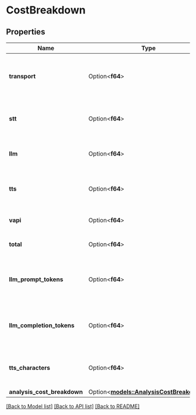 # CostBreakdown

## Properties

Name | Type | Description | Notes
------------ | ------------- | ------------- | -------------
**transport** | Option<**f64**> | This is the cost of the transport provider, like Twilio or Vonage. | [optional]
**stt** | Option<**f64**> | This is the cost of the speech-to-text service. | [optional]
**llm** | Option<**f64**> | This is the cost of the language model. | [optional]
**tts** | Option<**f64**> | This is the cost of the text-to-speech service. | [optional]
**vapi** | Option<**f64**> | This is the cost of Vapi. | [optional]
**total** | Option<**f64**> | This is the total cost of the call. | [optional]
**llm_prompt_tokens** | Option<**f64**> | This is the LLM prompt tokens used for the call. | [optional]
**llm_completion_tokens** | Option<**f64**> | This is the LLM completion tokens used for the call. | [optional]
**tts_characters** | Option<**f64**> | This is the TTS characters used for the call. | [optional]
**analysis_cost_breakdown** | Option<[**models::AnalysisCostBreakdown**](AnalysisCostBreakdown.md)> |  | [optional]

[[Back to Model list]](../README.md#documentation-for-models) [[Back to API list]](../README.md#documentation-for-api-endpoints) [[Back to README]](../README.md)


